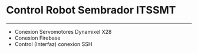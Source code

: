 # Control Robot Sembrador ITSSMT
<hr>
<ul>
    <li> Conexion Servomotores Dynamixel X28 </li>
    <li> Conexion Firebase </li>
    <li> Control (Interfaz) conexion SSH </li>
</ul>
